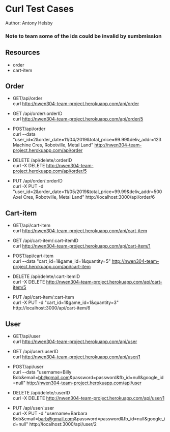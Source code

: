 # Curl Test Cases
Author: Antony Helsby

### Note to team some of the ids could be invalid by sumbmission

## Resources

- order
- cart-item

## Order

 - GET/api/order</br>
 curl http://nwen304-team-project.herokuapp.com/api/order

 - GET /api/order/:orderID</br>
 curl http://nwen304-team-project.herokuapp.com/api/order/5
 
 - POST/api/order</br>
 curl --data "user_id=2&order_date=11/04/2019&total_price=99.99&deliv_addr=123 Machine Cres, Robotville, Metal Land" http://nwen304-team-project.herokuapp.com/api/order
 
 - DELETE /api/delete/:orderID</br>
 curl -X DELETE http://nwen304-team-project.herokuapp.com/api/order/5
 
 - PUT /api/order/:orderID</br>
 curl -X PUT -d "user_id=2&order_date=11/05/2019&total_price=99.99&deliv_addr=500 Axel Cres, Robotville, Metal Land" http://localhost:3000/api/order/6
 
 ## Cart-item
 
  - GET/api/cart-item</br>
curl http://nwen304-team-project.herokuapp.com/api/cart-item

 - GET /api/cart-item/:cart-itemID</br>
 curl http://nwen304-team-project.herokuapp.com/api/cart-item/1
 
 - POST/api/cart-item</br>
 curl --data "cart_id=1&game_id=1&quantity=5" http://nwen304-team-project.herokuapp.com/api/cart-item
 
 - DELETE /api/delete/:cart-itemID</br>
 curl -X DELETE http://nwen304-team-project.herokuapp.com/api/cart-item/5
 
 - PUT /api/cart-item/:cart-item</br>
 curl -X PUT -d "cart_id=1&game_id=1&quantity=3" http://localhost:3000/api/cart-item/6

 ## User
 
  - GET/api/user</br>
curl http://nwen304-team-project.herokuapp.com/api/user

 - GET /api/user/:userID</br>
 curl http://nwen304-team-project.herokuapp.com/api/user/1
 
 - POST/api/user</br>
 curl --data "username=Billy Bob&email=bb@gmail.com&password=password&fb_id=null&google_id=null" http://nwen304-team-project.herokuapp.com/api/user
 
 - DELETE /api/delete/:userID</br>
 curl -X DELETE http://nwen304-team-project.herokuapp.com/api/user/1
 
 - PUT /api/user/:user</br>
 curl -X PUT -d "username=Barbara Bob&email=barb@gmail.com&password=password&fb_id=null&google_id=null" http://localhost:3000/api/user/2
